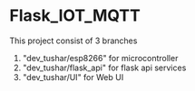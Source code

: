 # Flask_IOT_MQTT
This project consist of 3 branches
1. "dev_tushar/esp8266" for microcontroller
2. "dev_tushar/flask_api" for flask api services
3. "dev_tushar/UI" for Web UI

